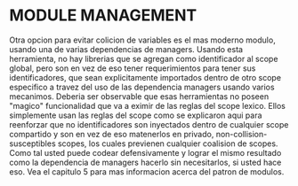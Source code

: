 # MODULE MANAGEMENT

Otra opcion para evitar colicion de variables es el mas moderno modulo, usando una de varias dependencias
de managers. Usando esta herramienta, no hay librerias que se agregan como identificador al scope global,
pero son en vez de eso tener requerimientos para tener sus identificadores, que sean explicitamente
importados dentro de otro scope especifico a travez del uso de las dependencia managers usando
varios mecanimos.
Deberia ser observable que esas herramientas no poseen "magico" funcionalidad que va a eximir
de las reglas del scope lexico. Ellos simplemente usan las reglas del scope como se explicaron
aqui para reenforzar que no identificadores son inyectados dentro de cualquier scope compartido
y son en vez de eso matenerlos en privado, non-collision-susceptibles scopes, los cuales previenen
cualquier coalision de scopes.
Como tal usted puede codear defensivamente y lograr el mismo resultado como la dependencia de
managers hacerlo sin necesitarlos, si usted hace eso. Vea el capitulo 5 para mas informacion acerca
del patron de modulos.
